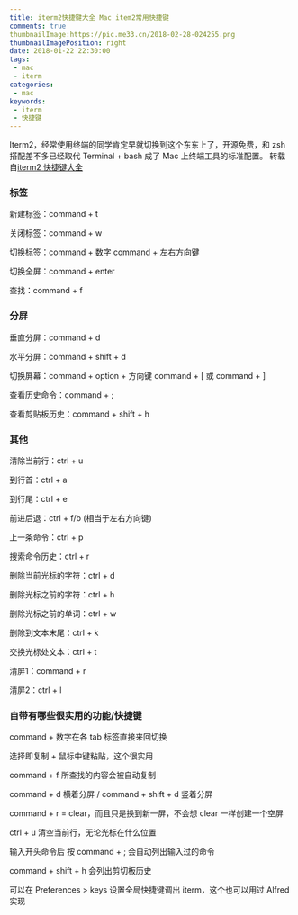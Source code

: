 ```yaml
---
title: iterm2快捷键大全 Mac item2常用快捷键
comments: true
thumbnailImage:https://pic.me33.cn/2018-02-28-024255.png
thumbnailImagePosition: right
date: 2018-01-22 22:30:00
tags:
 - mac
 - iterm
categories:
 - mac
keywords:
 - iterm
 - 快捷键
---
```


Iterm2，经常使用终端的同学肯定早就切换到这个东东上了，开源免费，和 zsh 搭配差不多已经取代 Terminal + bash 成了 Mac 上终端工具的标准配置。
转载自[iterm2 快捷键大全](http://www.cr173.com/html/48065_1.html)
<!-- excerpt -->
<!-- toc -->

### 标签

新建标签：command + t

关闭标签：command + w

切换标签：command + 数字 command + 左右方向键

切换全屏：command + enter

查找：command + f

### 分屏

垂直分屏：command + d

水平分屏：command + shift + d

切换屏幕：command + option + 方向键 command + [ 或 command + ]

查看历史命令：command + ;

查看剪贴板历史：command + shift + h

### 其他
    
清除当前行：ctrl + u

到行首：ctrl + a

到行尾：ctrl + e

前进后退：ctrl + f/b (相当于左右方向键)

上一条命令：ctrl + p

搜索命令历史：ctrl + r

删除当前光标的字符：ctrl + d

删除光标之前的字符：ctrl + h

删除光标之前的单词：ctrl + w

删除到文本末尾：ctrl + k

交换光标处文本：ctrl + t

清屏1：command + r

清屏2：ctrl + l

### 自带有哪些很实用的功能/快捷键

command + 数字在各 tab 标签直接来回切换

选择即复制 + 鼠标中键粘贴，这个很实用

command + f 所查找的内容会被自动复制

command + d 横着分屏 / command + shift + d 竖着分屏

command + r = clear，而且只是换到新一屏，不会想 clear 一样创建一个空屏

ctrl + u 清空当前行，无论光标在什么位置

输入开头命令后 按 command + ; 会自动列出输入过的命令

command + shift + h 会列出剪切板历史

可以在 Preferences > keys 设置全局快捷键调出 iterm，这个也可以用过 Alfred 实现
